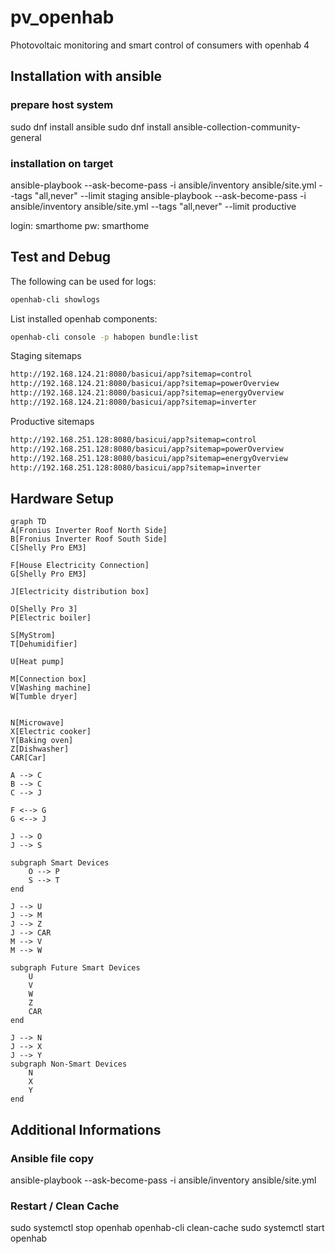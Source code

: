 # pv_openhab
Photovoltaic monitoring and smart control of consumers with openhab 4

## Installation with ansible

### prepare host system
sudo dnf install ansible
sudo dnf install ansible-collection-community-general

### installation on target
ansible-playbook --ask-become-pass -i ansible/inventory ansible/site.yml --tags "all,never" --limit staging
ansible-playbook --ask-become-pass -i ansible/inventory ansible/site.yml --tags "all,never" --limit productive

login: smarthome
pw: smarthome

## Test and Debug

The following can be used for logs:
```sh
openhab-cli showlogs
```

List installed openhab components:
```sh
openhab-cli console -p habopen bundle:list
```

Staging sitemaps
```sh
http://192.168.124.21:8080/basicui/app?sitemap=control
http://192.168.124.21:8080/basicui/app?sitemap=powerOverview
http://192.168.124.21:8080/basicui/app?sitemap=energyOverview
http://192.168.124.21:8080/basicui/app?sitemap=inverter
```

Productive sitemaps
```sh
http://192.168.251.128:8080/basicui/app?sitemap=control
http://192.168.251.128:8080/basicui/app?sitemap=powerOverview
http://192.168.251.128:8080/basicui/app?sitemap=energyOverview
http://192.168.251.128:8080/basicui/app?sitemap=inverter
```

## Hardware Setup

```mermaid
graph TD
A[Fronius Inverter Roof North Side]
B[Fronius Inverter Roof South Side]
C[Shelly Pro EM3]

F[House Electricity Connection]
G[Shelly Pro EM3]

J[Electricity distribution box]

O[Shelly Pro 3]
P[Electric boiler]

S[MyStrom]
T[Dehumidifier]

U[Heat pump]

M[Connection box]
V[Washing machine]
W[Tumble dryer]


N[Microwave]
X[Electric cooker]
Y[Baking oven]
Z[Dishwasher]
CAR[Car]

A --> C
B --> C
C --> J

F <--> G
G <--> J

J --> O
J --> S

subgraph Smart Devices
    O --> P
    S --> T
end

J --> U
J --> M
J --> Z
J --> CAR
M --> V
M --> W

subgraph Future Smart Devices
    U
    V
    W
    Z
    CAR
end

J --> N
J --> X
J --> Y
subgraph Non-Smart Devices
    N
    X
    Y
end
```

## Additional Informations

### Ansible file copy
ansible-playbook --ask-become-pass -i ansible/inventory ansible/site.yml

### Restart / Clean Cache
sudo systemctl stop openhab
openhab-cli clean-cache
sudo systemctl start openhab
